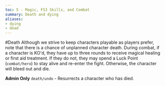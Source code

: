 ```yaml
---
toc: 5 - Magic, FS3 Skills, and Combat
summary: Death and dying
aliases:
- dying
- dead
---
```

#Death
Although we strive to keep characters playable as players prefer, note that there is a chance of unplanned character death. During combat, if a character is KO'd, they have up to three rounds to receive magical healing or first aid treatment. If they do not, they may spend a Luck Point (`combat/hero`) to stay alive and re-enter the fight. Otherwise, the character will bleed out and die.

**Admin Only**
`death/undo` - Resurrects a character who has died.
